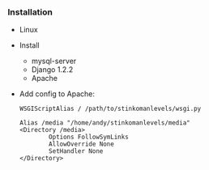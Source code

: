 ### Installation

  * Linux
  * Install
    * mysql-server 
    * Django 1.2.2
    * Apache
  * Add config to Apache:

    ```
    WSGIScriptAlias / /path/to/stinkomanlevels/wsgi.py

    Alias /media "/home/andy/stinkomanlevels/media"
    <Directory /media>
            Options FollowSymLinks
            AllowOverride None
            SetHandler None
    </Directory>
    ```
